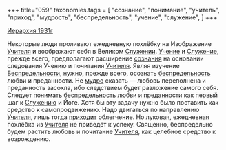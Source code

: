 +++
title="059"
taxonomies.tags = [
 "сознание",
 "понимание",
 "учитель",
 "приход",
 "мудрость",
 "беспредельность",
 "учение",
 "служение",
]
+++

[Иерархия 1931г](/agni/1931)

Некоторые люди проливают ежедневную похлёбку на Изображение [Учителя](/tags/учитель) и воображают себя в Великом [Служении](/tags/служение). [Учение](/tags/[учение](/tags/учение)) и [Служение](/tags/служение), прежде всего, предполагают расширение [сознания](/tags/сознание) на основании следования Учению и почитания [Учителя](/tags/учитель). Являя изучение [Беспредельности](/tags/[беспредельность](/tags/беспредельность)), нужно, прежде всего, осознать [беспредельность](/tags/беспредельность) любви и преданности. Не [мудро](/tags/мудрость) сказать — любовь переполнена и преданность засохла, ибо следствием будет разложение самого себя. Следует [понимать](/tags/понимание) [беспредельность](/tags/беспредельность) любви и преданности как первый шаг к [Служению](/tags/служение) и Йоге. Хотя бы эту задачу нужно было поставить как средство к самопродвижению. Надо двигаться по направлению [Учителя](/tags/учитель), лишь тогда [приходит](/tags/приход) облегчение. Но луковая, ежедневная похлёбка из [Учителя](/tags/учитель) не приведёт к успеху. Священно, беспредельно будем растить любовь и почитание [Учителя](/tags/учитель), как целебное средство к возрождению.   

